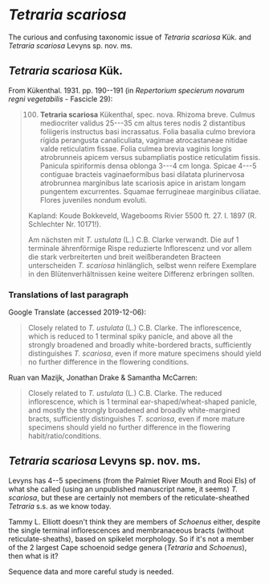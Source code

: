 # _Tetraria scariosa_

The curious and confusing taxonomic issue of _Tetraria scariosa_ Kük. and _Tetraria scariosa_ Levyns sp. nov. ms.

## _Tetraria scariosa_ Kük.

From Kükenthal. 1931. pp. 190--191 (in _Repertorium specierum novarum regni vegetabilis_ - Fascicle 29):

> 100. **Tetraria scariosa** Kükenthal, spec. nova. Rhizoma breve. Culmus mediocriter validus 25---35 cm altus teres nodis 2 distantibus foliigeris instructus basi incrassatus. Folia basalia culmo breviora rígida perangusta canaliculiata, vagimae atrocastaneae nitidae valde reticulatim fissae. Folia culmea brevia vaginis longis atrobrunneis apicem versus subampliatis postice reticulatim fissis. Panicula spiriformis densa oblonga 3---4 cm longa. Spicae 4---5 contiguae bracteis vaginaeformibus basi dilatata plurinervosa atrobrunnea marginibus late scariosis apice in aristam longam pungentem excurrentes. Squamae ferrugineae marginibus ciliatae. Flores juveniles nondum evoluti.
>
> Kapland: Koude Bokkeveld, Wagebooms Rivier 5500 ft. 27. I. 1897 (R. Schlechter Nr. 10171!).
>
> Am nächsten mit _T. ustulata_ (L.) C.B. Clarke verwandt. Die auf 1 terminale ährenförmige Rispe reduzierte Inflorescenz und vor allem die stark verbreiterten und breit weißberandeten Bracteen unterscheiden _T. scariosa_ hinlänglich, selbst wenn reifere Exemplare in den Blütenverhältnissen keine weitere Differenz erbringen sollten.

### Translations of last paragraph

Google Translate (accessed 2019-12-06):

> Closely related to _T. ustulata_ (L.) C.B. Clarke. The inflorescence, which is reduced to 1 terminal spiky panicle, and above all the strongly broadened and broadly white-bordered bracts, sufficiently distinguishes _T. scariosa_, even if more mature specimens should yield no further difference in the flowering conditions.

Ruan van Mazijk, Jonathan Drake & Samantha McCarren:

> Closely related to _T. ustulata_ (L.) C.B. Clarke. The reduced inflorescence, which is 1 terminal ear-shaped/wheat-shaped panicle, and mostly the strongly broadened and broadly white-margined bracts, sufficiently distinguishes _T. scariosa_, even if more mature specimens should yield no further difference in the flowering habit/ratio/conditions.

## _Tetraria scariosa_ Levyns sp. nov. ms.

Levyns has 4--5 specimens (from the Palmiet River Mouth and Rooi Els) of what she called (using an unpublished manuscript name, it seems) _T. scariosa_, but these are certainly not members of the reticulate-sheathed _Tetraria_ s.s. as we know today.

Tammy L. Elliott doesn't think they are members of _Schoenus_ either, despite the single terminal inflorescences and membranaceous bracts (without reticulate-sheaths), based on spikelet morphology. So if it's not a member of the 2 largest Cape schoenoid sedge genera (_Tetraria_ and _Schoenus_), then what is it?

Sequence data and more careful study is needed.
